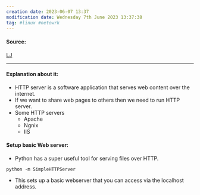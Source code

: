 ```yaml
---
creation date: 2023-06-07 13:37
modification date: Wednesday 7th June 2023 13:37:38
tag: #linux #netowrk
---
```


#### Source:
[LJ](https://linuxjourney.com/lesson/simple-http-server)

--------------------------------------

#### Explanation about it:

* HTTP server is a software application that serves web content over the internet.
* If we want to share web pages to others then we need to run HTTP server.
* Some HTTP servers
	* Apache
	* Ngnix
	* IIS

#### Setup basic Web server:

* Python has a super useful tool for serving files over HTTP.

```
python -m SimpleHTTPServer
```

* This sets up a basic webserver that you can access via the localhost address.
